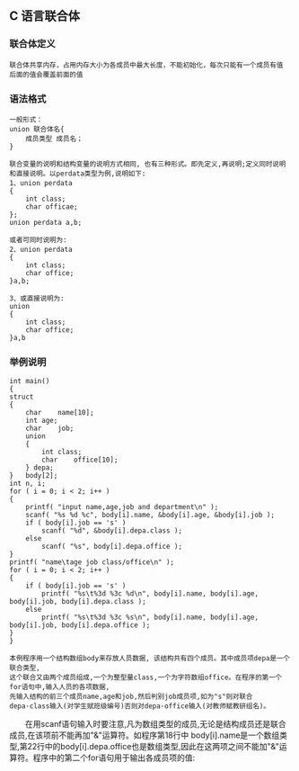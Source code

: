## C 语言联合体

### 联合体定义
    联合体共享内存，占用内存大小为各成员中最大长度，不能初始化，每次只能有一个成员有值
    后面的值会覆盖前面的值

### 语法格式
    一般形式：
    union 联合体名{
        成员类型 成员名；
    }
    
    联合变量的说明和结构变量的说明方式相同, 也有三种形式。即先定义,再说明;定义同时说明和直接说明。以perdata类型为例,说明如下:  
    1、union perdata
    {
        int class;
        char officae;
    };
    union perdata a,b;
    
    或者可同时说明为:  
    2、union perdata
    {  
        int class;
        char office;  
    }a,b;
    
    3、或直接说明为:  
    union
    {  
        int class;
        char office;  
    }a,b  

### 举例说明
    int main()
    {
	struct
	{
		char	name[10];
		int	age;
		char	job;
		union
		{
			int	class;
			char	office[10];
		} depa;
	}	body[2];
	int	n, i;
	for ( i = 0; i < 2; i++ )
	{
		printf( "input name,age,job and department\n" );
		scanf( "%s %d %c", body[i].name, &body[i].age, &body[i].job );
		if ( body[i].job == 's' )
			scanf( "%d", &body[i].depa.class );
		else
			scanf( "%s", body[i].depa.office );
	}
	printf( "name\tage job class/office\n" );
	for ( i = 0; i < 2; i++ )
	{
		if ( body[i].job == 's' )
			printf( "%s\t%3d %3c %d\n", body[i].name, body[i].age, body[i].job, body[i].depa.class );
		else
			printf( "%s\t%3d %3c %s\n", body[i].name, body[i].age, body[i].job, body[i].depa.office );
	}
    }

    本例程序用一个结构数组body来存放人员数据, 该结构共有四个成员。其中成员项depa是一个联合类型, 
    这个联合又由两个成员组成,一个为整型量class,一个为字符数组office。在程序的第一个for语句中,输入人员的各项数据,
    先输入结构的前三个成员name,age和job,然后判别job成员项,如为"s"则对联合depa·class输入(对学生赋班级编号)否则对depa·office输入(对教师赋教研组名)。
　　在用scanf语句输入时要注意,凡为数组类型的成员,无论是结构成员还是联合成员,在该项前不能再加"&"运算符。如程序第18行中
    body[i].name是一个数组类型,第22行中的body[i].depa.office也是数组类型,因此在这两项之间不能加"&"运算符。程序中的第二个for语句用于输出各成员项的值:
